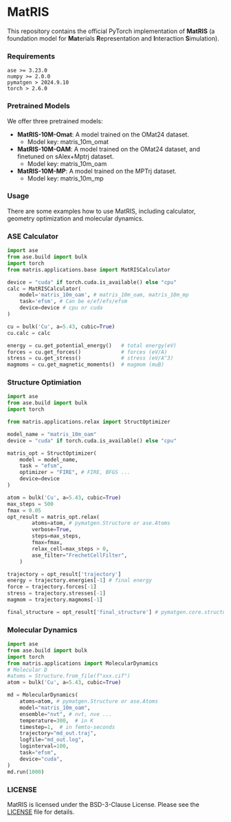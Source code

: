 # MatRIS

This repository contains the official PyTorch implementation of **MatRIS** (a foundation model for **Mat**erials **R**epresentation and **I**nteraction **S**imulation). 

### Requirements

```
ase >= 3.23.0
numpy >= 2.0.0
pymatgen > 2024.9.10
torch > 2.6.0
```



### Pretrained Models

We offer three pretrained models:

   - **MatRIS-10M-Omat**: A model trained on the OMat24 dataset.
     - Model key: matris_10m_omat
   - **MatRIS-10M-OAM**: A model trained on the OMat24 dataset, and finetuned on sAlex+Mptrj dataset.
     - Model key: matris_10m_oam
   - **MatRIS-10M-MP**: A model trained on the MPTrj dataset.
     - Model key: matris_10m_mp



###  Usage

There are some examples how to use MatRIS, including calculator, geometry optimization and molecular dynamics.

### ASE Calculator

```python
import ase
from ase.build import bulk
import torch
from matris.applications.base import MatRISCalculator

device = "cuda" if torch.cuda.is_available() else "cpu"
calc = MatRISCalculator(
    model='matris_10m_oam', # matris_10m_oam, matris_10m_mp
    task='efsm', # Can be e/ef/efs/efsm 
    device=device # cpu or cuda
)

cu = bulk('Cu', a=5.43, cubic=True)
cu.calc = calc

energy = cu.get_potential_energy()   # total energy(eV)
forces = cu.get_forces()             # forces (eV/A)          
stress = cu.get_stress()             # stress (eV/A^3)  
magmoms = cu.get_magnetic_moments()  # magmom (muB)
```


### Structure Optimiation

```python
import ase
from ase.build import bulk
import torch

from matris.applications.relax import StructOptimizer

model_name = "matris_10m_oam"
device = "cuda" if torch.cuda.is_available() else "cpu"

matris_opt = StructOptimizer(
    model = model_name, 
    task = "efsm",
    optimizer = "FIRE", # FIRE, BFGS ...
    device=device
)

atom = bulk('Cu', a=5.43, cubic=True)
max_steps = 500
fmax = 0.05
opt_result = matris_opt.relax(
        atoms=atom, # pymatgen.Structure or ase.Atoms
        verbose=True,
        steps=max_steps,
        fmax=fmax,
        relax_cell=max_steps > 0,
        ase_filter="FrechetCellFilter",
    )

trajectory = opt_result['trajectory']
energy = trajectory.energies[-1] # final energy
force = trajectory.forces[-1]
stress = trajectory.stresses[-1]
magmom = trajectory.magmoms[-1]

final_structure = opt_result['final_structure'] # pymatgen.core.structure.Structure

```


### Molecular Dynamics 

```python
import ase
from ase.build import bulk
import torch
from matris.applications import MolecularDynamics
# Molecular D
#atoms = Structure.from_file(f"xxx.cif")
atom = bulk('Cu', a=5.43, cubic=True)

md = MolecularDynamics(
    atoms=atom, # pymatgen.Structure or ase.Atoms
    model="matris_10m_oam",
    ensemble="nvt", # nvt, nve ...
    temperature=300,  # in K
    timestep=1,  # in femto-seconds
    trajectory="md_out.traj",
    logfile="md_out.log",
    loginterval=100,
    task="efsm",
    device="cuda",
)
md.run(1000)
```

### LICENSE
MatRIS is licensed under the BSD-3-Clause License. Please see the [LICENSE](LICENSE) file for details.
